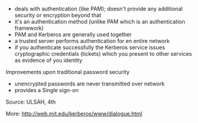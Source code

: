 * deals with authentication (like PAM); doesn't provide any additional security or encryption beyond that
* it's an authentication method (unlike PAM which is an authentication framework)
* PAM and Kerberos are generally used together
* a trusted server performs authentication for en entire network
* if you authenticate successfully the Kerberos service issues cryptographic credentials (tickets) which you present to other services as evidence of you identity

Improvements upon traditional password security

* unencrypted passwords are never transmitted over network
* provides a Single sign-on

Source: ULSAH, 4th

More: http://web.mit.edu/kerberos/www/dialogue.html
